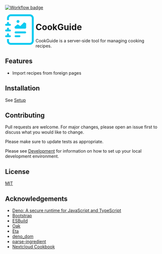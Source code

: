 [![Workflow badge](https://github.com/dhardtke/cook-guide/actions/workflows/ci.yml/badge.svg)](https://github.com/dhardtke/cook-guide/actions/workflows/ci.yml)

<!--suppress HtmlDeprecatedAttribute -->
<img align="left" src="assets/favicon.svg" width="100" alt="Logo" />

# CookGuide

CookGuide is a server-side tool for managing cooking recipes.

## Features

- Import recipes from foreign pages

## Installation

See [Setup](docs/setup.md)

## Contributing

Pull requests are welcome. For major changes, please open an issue first to discuss what you would like to change.

Please make sure to update tests as appropriate.

Please see [Development](docs/development.md) for information on how to set up your local development environment.

## License

[MIT](https://choosealicense.com/licenses/mit/)

## Acknowledgements

* [Deno: A secure runtime for JavaScript and TypeScript](https://deno.land/)
* [Bootstrap](https://getbootstrap.com/)
* [ESBuild](https://esbuild.github.io/)
* [Oak](https://oakserver.github.io/oak/)
* [Eta](https://eta.js.org)
* [deno_dom](https://github.com/b-fuze/deno-dom)
* [parse-ingredient](https://jakeboone02.github.io/parse-ingredient/)
* [Nextcloud Cookbook](https://github.com/nextcloud/cookbook)
